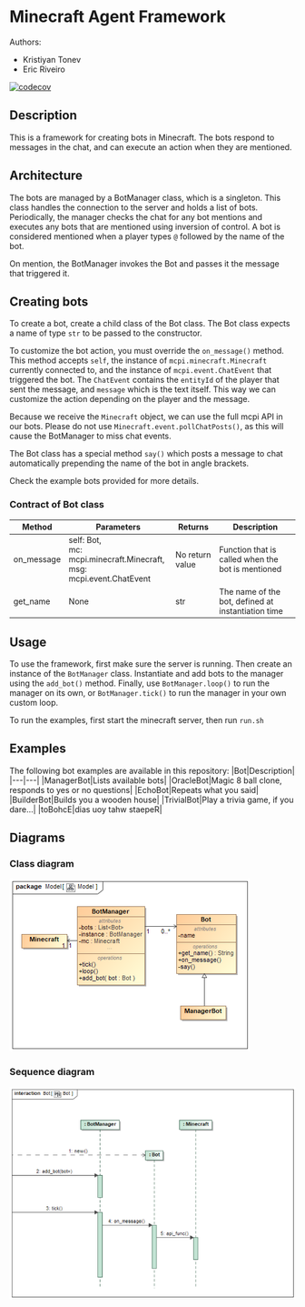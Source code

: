 # Minecraft Agent Framework

Authors:

- Kristiyan Tonev
- Eric Riveiro

[![codecov](https://codecov.io/gh/kristo144/tap/graph/badge.svg?token=QBTZP7AM5N)](https://codecov.io/gh/kristo144/tap)

## Description

This is a framework for creating bots in Minecraft.
The bots respond to messages in the chat,
and can execute an action when they are mentioned.

## Architecture

The bots are managed by a BotManager class, which is a singleton.
This class handles the connection to the server and holds a list of bots.
Periodically, the manager checks the chat for any bot mentions
and executes any bots that are mentioned using inversion of control.
A bot is considered mentioned when a player types `@` followed by the name of the bot.

On mention, the BotManager invokes the Bot and passes it the message that triggered it.

## Creating bots

To create a bot, create a child class of the Bot class.
The Bot class expects a name of type `str` to be passed to the constructor.

To customize the bot action, you must override the `on_message()` method.
This method accepts `self`,
the instance of `mcpi.minecraft.Minecraft` currently connected to,
and the instance of `mcpi.event.ChatEvent` that triggered the bot.
The `ChatEvent` contains the `entityId` of the player that sent the message,
and `message` which is the text itself.
This way we can customize the action depending on the player and the message.

Because we receive the `Minecraft` object, we can use the full mcpi API in our bots.
Please do not use `Minecraft.event.pollChatPosts()`,
as this will cause the BotManager to miss chat events.

The Bot class has a special method `say()` which posts a message to chat
automatically prepending the name of the bot in angle brackets.

Check the example bots provided for more details.

### Contract of Bot class

| Method | Parameters | Returns | Description |
|--------|------------|---------|-------------|
|on_message|self: Bot,<br>mc: mcpi.minecraft.Minecraft,<br>msg: mcpi.event.ChatEvent| No return value | Function that is called when the bot is mentioned |
|get_name|None|str|The name of the bot, defined at instantiation time|


## Usage

To use the framework, first make sure the server is running.
Then create an instance of the `BotManager` class.
Instantiate and add bots to the manager using the `add_bot()` method.
Finally, use `BotManager.loop()` to run the manager on its own,
or `BotManager.tick()` to run the manager in your own custom loop.

To run the examples, first start the minecraft server, then run `run.sh`

## Examples

The following bot examples are available in this repository:
|Bot|Description|
|---|---|
|ManagerBot|Lists available bots|
|OracleBot|Magic 8 ball clone, responds to yes or no questions|
|EchoBot|Repeats what you said|
|BuilderBot|Builds you a wooden house|
|TrivialBot|Play a trivia game, if you dare...|
|toBohcE|dias uoy tahw staepeR|

## Diagrams

### Class diagram

![class diagram](doc/img/class.png)

### Sequence diagram

![sequence diagram](doc/img/sequence.png)
